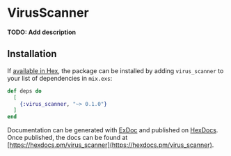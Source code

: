 # VirusScanner

**TODO: Add description**

## Installation

If [available in Hex](https://hex.pm/docs/publish), the package can be installed
by adding `virus_scanner` to your list of dependencies in `mix.exs`:

```elixir
def deps do
  [
    {:virus_scanner, "~> 0.1.0"}
  ]
end
```

Documentation can be generated with [ExDoc](https://github.com/elixir-lang/ex_doc)
and published on [HexDocs](https://hexdocs.pm). Once published, the docs can
be found at [https://hexdocs.pm/virus_scanner](https://hexdocs.pm/virus_scanner).

